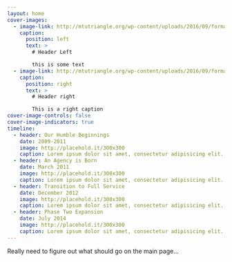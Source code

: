 ```yaml
---
layout: home
cover-images:
  - image-link: http://mtutriangle.org/wp-content/uploads/2016/09/formalActive.jpg
    caption:
      position: left
      text: >
        # Header Left

        this is some text
  - image-link: http://mtutriangle.org/wp-content/uploads/2016/09/formalAlumni.jpg
    caption:
      position: right
      text: >
        # Header right

        This is a right caption
cover-image-controls: false
cover-image-indicators: true
timeline:
  - header: Our Humble Beginnings
    date: 2009-2011
    image: http://placehold.it/300x300
    caption: Lorem ipsum dolor sit amet, consectetur adipisicing elit. Sunt ut voluptatum eius sapiente, totam reiciendis temporibus qui quibusdam, recusandae sit vero unde, sed, incidunt et ea quo dolore laudantium consectetur!
  - header: An Agency is Born
    date: March 2011
    image: http://placehold.it/300x300
    caption: Lorem ipsum dolor sit amet, consectetur adipisicing elit. Sunt ut voluptatum eius sapiente, totam reiciendis temporibus qui quibusdam, recusandae sit vero unde, sed, incidunt et ea quo dolore laudantium consectetur!
  - header: Transition to Full Service
    date: December 2012
    image: http://placehold.it/300x300
    caption: Lorem ipsum dolor sit amet, consectetur adipisicing elit. Sunt ut voluptatum eius sapiente, totam reiciendis temporibus qui quibusdam, recusandae sit vero unde, sed, incidunt et ea quo dolore laudantium consectetur!
  - header: Phase Two Expansion
    date: July 2014
    image: http://placehold.it/300x300
    caption: Lorem ipsum dolor sit amet, consectetur adipisicing elit. Sunt ut voluptatum eius sapiente, totam reiciendis temporibus qui quibusdam, recusandae sit vero unde, sed, incidunt et ea quo dolore laudantium consectetur!
---
```

Really need to figure out what should go on the main page...
